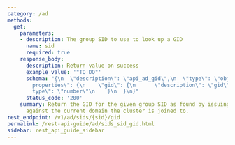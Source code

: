 ```yaml
---
category: /ad
methods:
  get:
    parameters:
    - description: The group SID to use to look up a GID
      name: sid
      required: true
    response_body:
      description: Return value on success
      example_value: '"TO DO"'
      schema: "{\n  \"description\": \"api_ad_gid\",\n  \"type\": \"object\",\n  \"\
        properties\": {\n    \"gid\": {\n      \"description\": \"gid\",\n      \"\
        type\": \"number\"\n    }\n  }\n}"
      status_code: '200'
    summary: Return the GID for the given group SID as found by issuing an AD query
      against the current domain the cluster is joined to.
rest_endpoint: /v1/ad/sids/{sid}/gid
permalink: /rest-api-guide/ad/sids_sid_gid.html
sidebar: rest_api_guide_sidebar
---
```


